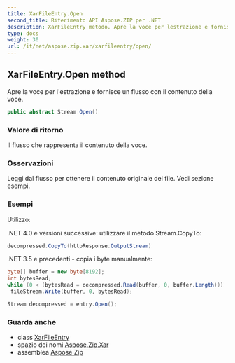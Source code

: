 ```yaml
---
title: XarFileEntry.Open
second_title: Riferimento API Aspose.ZIP per .NET
description: XarFileEntry metodo. Apre la voce per lestrazione e fornisce un flusso con il contenuto della voce.
type: docs
weight: 30
url: /it/net/aspose.zip.xar/xarfileentry/open/
---
```

## XarFileEntry.Open method

Apre la voce per l'estrazione e fornisce un flusso con il contenuto della voce.

```csharp
public abstract Stream Open()
```

### Valore di ritorno

Il flusso che rappresenta il contenuto della voce.

### Osservazioni

Leggi dal flusso per ottenere il contenuto originale del file. Vedi sezione esempi.

### Esempi

Utilizzo:

.NET 4.0 e versioni successive: utilizzare il metodo Stream.CopyTo:

```csharp
decompressed.CopyTo(httpResponse.OutputStream)
```

.NET 3.5 e precedenti - copia i byte manualmente:

```csharp
byte[] buffer = new byte[8192];
int bytesRead;
while (0 < (bytesRead = decompressed.Read(buffer, 0, buffer.Length)))
 fileStream.Write(buffer, 0, bytesRead);
```

```csharp
Stream decompressed = entry.Open();
```

### Guarda anche

* class [XarFileEntry](../)
* spazio dei nomi [Aspose.Zip.Xar](../../xarfileentry/)
* assemblea [Aspose.Zip](../../../)


